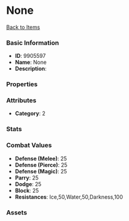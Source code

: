 # None



[Back to Items](../items.md)

### Basic Information

- **ID**: 9905597
- **Name**: None
- **Description**: 

### Properties


### Attributes

- **Category**: 2

### Stats


### Combat Values

- **Defense (Melee)**: 25
- **Defense (Pierce)**: 25
- **Defense (Magic)**: 25
- **Parry**: 25
- **Dodge**: 25
- **Block**: 25
- **Resistances**: Ice,50,Water,50,Darkness,100

### Assets


